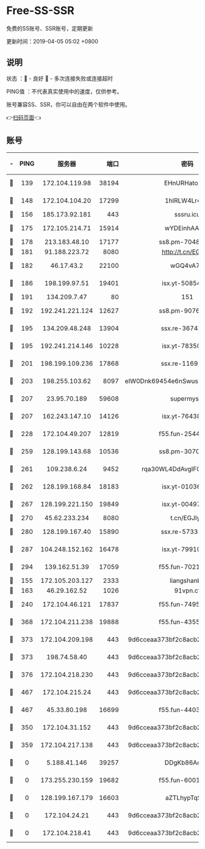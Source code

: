 # Free-SS-SSR

免费的SS账号、SSR账号，定期更新

更新时间：2019-04-05 05:02 +0800

## 说明

状态     ：🙂 - 良好 🙁 - 多次连接失败或连接超时

PING值   ：不代表真实使用中的速度，仅供参考。

账号兼容SS、SSR，你可以自由在两个软件中使用。

👉[扫码页面](https://liesauer.github.io/Free-SS-SSR/)👈

## 账号

|-|PING|服务器|端口|密码|加密方式|区域|
|:----:|:----:|:-----:|-----:|:----:|:----:|:----:|
|🙂|139|172.104.119.98|38194|EHnURHato27G|aes-256-cfb|JP|
|🙂|148|172.104.104.20|17299|1hIRLW4Lr4Kw|aes-256-cfb|JP|
|🙂|156|185.173.92.181|443|sssru.icu|rc4-md5|RU|
|🙂|175|172.105.214.71|15914|wYDEinhAAnPx|aes-256-cfb|JP|
|🙂|178|213.183.48.10|17177|ss8.pm-70485550|rc4-md5|RU|
|🙂|181|91.188.223.72|8080|http://t.cn/EGJIyrl|rc4-md5|RU|
|🙂|182|46.17.43.2|22100|wGQ4vA7D|aes-256-gcm|RU|
|🙂|186|198.199.97.51|19401|isx.yt-50854256|aes-256-cfb|US|
|🙂|191|134.209.7.47|80|151|chacha20|US|
|🙂|192|192.241.221.124|12627|ss8.pm-90761308|aes-256-cfb|US|
|🙂|195|134.209.48.248|13904|ssx.re-36743043|aes-256-cfb|US|
|🙂|195|192.241.214.146|10228|isx.yt-78350737|aes-256-cfb|US|
|🙂|201|198.199.109.236|17868|ssx.re-11691395|aes-256-cfb|US|
|🙂|203|198.255.103.62|8097|eIW0Dnk69454e6nSwuspv9DmS201tQ0D|aes-256-cfb|US|
|🙂|207|23.95.70.189|59608|supermyssr|chacha20-ietf|US|
|🙂|207|162.243.147.10|14126|isx.yt-76438840|aes-256-cfb|US|
|🙂|228|172.104.49.207|12819|f55.fun-25442615|aes-256-cfb|SG|
|🙂|259|128.199.143.68|10536|ss8.pm-30707550|aes-256-cfb|SG|
|🙂|261|109.238.6.24|9452|rqa30WL4DdAvgIFG6Fs3znzTa|aes-256-cfb|FR|
|🙂|262|128.199.168.84|18183|isx.yt-01036381|aes-256-cfb|SG|
|🙂|267|128.199.221.150|19849|isx.yt-00497856|aes-256-cfb|SG|
|🙂|270|45.62.233.234|8080|t.cn/EGJIyrl|rc4-md5|CA|
|🙂|280|128.199.167.40|15890|ssx.re-57331403|aes-256-cfb|SG|
|🙂|287|104.248.152.162|16478|isx.yt-79910339|aes-256-cfb|SG|
|🙂|294|139.162.51.39|17059|f55.fun-70212251|aes-256-cfb|SG|
|🙂|155|172.105.203.127|2333|liangshanbo|chacha20|JP|
|🙂|163|46.29.162.52|1026|91vpn.cf|rc4-md5|RU|
|🙂|240|172.104.46.121|17837|f55.fun-74959561|aes-256-cfb|SG|
|🙂|368|172.104.211.238|19888|f55.fun-43554596|aes-256-cfb|US|
|🙂|373|172.104.209.198|443|9d6cceaa373bf2c8acb22e60b6a58be6|aes-256-cfb|US|
|🙂|373|198.74.58.40|443|9d6cceaa373bf2c8acb22e60b6a58be6|aes-256-cfb|US|
|🙂|376|172.104.218.230|443|9d6cceaa373bf2c8acb22e60b6a58be6|aes-256-cfb|US|
|🙂|467|172.104.215.24|443|9d6cceaa373bf2c8acb22e60b6a58be6|aes-256-cfb|US|
|🙂|467|45.33.80.198|16699|f55.fun-44032536|aes-256-cfb|US|
|🙁|350|172.104.31.152|443|9d6cceaa373bf2c8acb22e60b6a58be6|aes-256-cfb|US|
|🙁|359|172.104.217.138|443|9d6cceaa373bf2c8acb22e60b6a58be6|aes-256-cfb|US|
|🙁|0|5.188.41.146|39257|DDgKb86Aoju5|aes-256-cfb|RU|
|🙁|0|173.255.230.159|19682|f55.fun-60016732|aes-256-cfb|US|
|🙁|0|128.199.167.179|16603|aZTLhypTqSZ8|aes-256-cfb|SG|
|🙁|0|172.104.24.21|443|9d6cceaa373bf2c8acb22e60b6a58be6|aes-256-cfb|US|
|🙁|0|172.104.218.41|443|9d6cceaa373bf2c8acb22e60b6a58be6|aes-256-cfb|US|
